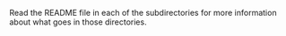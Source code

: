 Read the README file in each of the subdirectories for more information about what goes in those directories.
